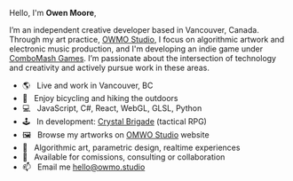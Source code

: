Hello, I'm **Owen Moore**,

I’m an independent creative developer based in Vancouver, Canada. Through my art practice, [OWMO Studio](https://owmo.studio), I focus on algorithmic artwork and electronic music production, and I'm developing an indie game under [ComboMash Games](https://combomash.com). I’m passionate about the intersection of technology and creativity and actively pursue work in these areas.

-   🌎 &nbsp; Live and work in Vancouver, BC
-   🚴 &nbsp; Enjoy bicycling and hiking the outdoors
-   💻 &nbsp; JavaScript, C#, React, WebGL, GLSL, Python
-   🕹️ &nbsp; In development: [Crystal Brigade](https://combomash.com) (tactical RPG)
-   🖼️ &nbsp; Browse my artworks on [OMWO Studio](https://owmo.studio) website
-   🎨 &nbsp; Algorithmic art, parametric design, realtime experiences
-   📅 &nbsp; Available for comissions, consulting or collaboration
-   📫 &nbsp; Email me [hello@owmo.studio](mailto:hello@owmo.studio)
